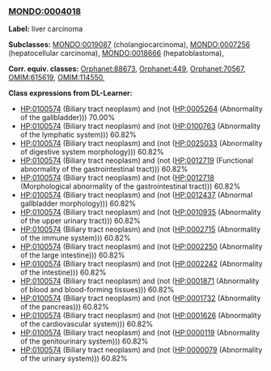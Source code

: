 
### [MONDO:0004018](http://purl.obolibrary.org/obo/MONDO_0004018)
**Label:** liver carcinoma

**Subclasses:** [MONDO:0019087](http://purl.obolibrary.org/obo/MONDO_0019087) (cholangiocarcinoma), [MONDO:0007256](http://purl.obolibrary.org/obo/MONDO_0007256) (hepatocellular carcinoma), [MONDO:0018666](http://purl.obolibrary.org/obo/MONDO_0018666) (hepatoblastoma), 

**Corr. equiv. classes:** [Orphanet:88673](http://www.orpha.net/ORDO/Orphanet_88673), [Orphanet:449](http://www.orpha.net/ORDO/Orphanet_449), [Orphanet:70567](http://www.orpha.net/ORDO/Orphanet_70567), [OMIM:615619](http://purl.obolibrary.org/obo/OMIM_615619), [OMIM:114550](http://purl.obolibrary.org/obo/OMIM_114550), 

**Class expressions from DL-Learner:**

- [HP:0100574](http://purl.obolibrary.org/obo/HP_0100574) (Biliary tract neoplasm) and (not ([HP:0005264](http://purl.obolibrary.org/obo/HP_0005264) (Abnormality of the gallbladder))) 70.00%
- [HP:0100574](http://purl.obolibrary.org/obo/HP_0100574) (Biliary tract neoplasm) and (not ([HP:0100763](http://purl.obolibrary.org/obo/HP_0100763) (Abnormality of the lymphatic system))) 60.82%
- [HP:0100574](http://purl.obolibrary.org/obo/HP_0100574) (Biliary tract neoplasm) and (not ([HP:0025033](http://purl.obolibrary.org/obo/HP_0025033) (Abnormality of digestive system morphology))) 60.82%
- [HP:0100574](http://purl.obolibrary.org/obo/HP_0100574) (Biliary tract neoplasm) and (not ([HP:0012719](http://purl.obolibrary.org/obo/HP_0012719) (Functional abnormality of the gastrointestinal tract))) 60.82%
- [HP:0100574](http://purl.obolibrary.org/obo/HP_0100574) (Biliary tract neoplasm) and (not ([HP:0012718](http://purl.obolibrary.org/obo/HP_0012718) (Morphological abnormality of the gastrointestinal tract))) 60.82%
- [HP:0100574](http://purl.obolibrary.org/obo/HP_0100574) (Biliary tract neoplasm) and (not ([HP:0012437](http://purl.obolibrary.org/obo/HP_0012437) (Abnormal gallbladder morphology))) 60.82%
- [HP:0100574](http://purl.obolibrary.org/obo/HP_0100574) (Biliary tract neoplasm) and (not ([HP:0010935](http://purl.obolibrary.org/obo/HP_0010935) (Abnormality of the upper urinary tract))) 60.82%
- [HP:0100574](http://purl.obolibrary.org/obo/HP_0100574) (Biliary tract neoplasm) and (not ([HP:0002715](http://purl.obolibrary.org/obo/HP_0002715) (Abnormality of the immune system))) 60.82%
- [HP:0100574](http://purl.obolibrary.org/obo/HP_0100574) (Biliary tract neoplasm) and (not ([HP:0002250](http://purl.obolibrary.org/obo/HP_0002250) (Abnormality of the large intestine))) 60.82%
- [HP:0100574](http://purl.obolibrary.org/obo/HP_0100574) (Biliary tract neoplasm) and (not ([HP:0002242](http://purl.obolibrary.org/obo/HP_0002242) (Abnormality of the intestine))) 60.82%
- [HP:0100574](http://purl.obolibrary.org/obo/HP_0100574) (Biliary tract neoplasm) and (not ([HP:0001871](http://purl.obolibrary.org/obo/HP_0001871) (Abnormality of blood and blood-forming tissues))) 60.82%
- [HP:0100574](http://purl.obolibrary.org/obo/HP_0100574) (Biliary tract neoplasm) and (not ([HP:0001732](http://purl.obolibrary.org/obo/HP_0001732) (Abnormality of the pancreas))) 60.82%
- [HP:0100574](http://purl.obolibrary.org/obo/HP_0100574) (Biliary tract neoplasm) and (not ([HP:0001626](http://purl.obolibrary.org/obo/HP_0001626) (Abnormality of the cardiovascular system))) 60.82%
- [HP:0100574](http://purl.obolibrary.org/obo/HP_0100574) (Biliary tract neoplasm) and (not ([HP:0000119](http://purl.obolibrary.org/obo/HP_0000119) (Abnormality of the genitourinary system))) 60.82%
- [HP:0100574](http://purl.obolibrary.org/obo/HP_0100574) (Biliary tract neoplasm) and (not ([HP:0000079](http://purl.obolibrary.org/obo/HP_0000079) (Abnormality of the urinary system))) 60.82%


